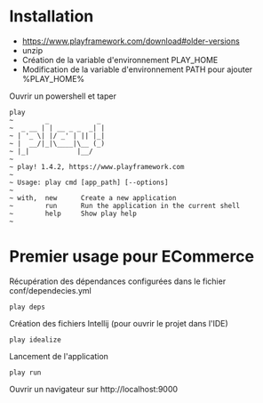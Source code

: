 # Installation

- https://www.playframework.com/download#older-versions
- unzip
- Création de la variable d'environnement PLAY_HOME
- Modification de la variable d'environnement PATH pour ajouter %PLAY_HOME%

Ouvrir un powershell et taper
```
play
~        _            _
~  _ __ | | __ _ _  _| |
~ | '_ \| |/ _' | || |_|
~ |  __/|_|\____|\__ (_)
~ |_|            |__/
~
~ play! 1.4.2, https://www.playframework.com
~
~ Usage: play cmd [app_path] [--options]
~
~ with,  new      Create a new application
~        run      Run the application in the current shell
~        help     Show play help
~
```

# Premier usage pour ECommerce
Récupération des dépendances configurées dans le fichier conf/dependecies.yml
```
play deps
```
Création des fichiers Intellij (pour ouvrir le projet dans l'IDE)
```
play idealize
```
Lancement de l'application
```
play run
```
Ouvrir un navigateur sur http://localhost:9000